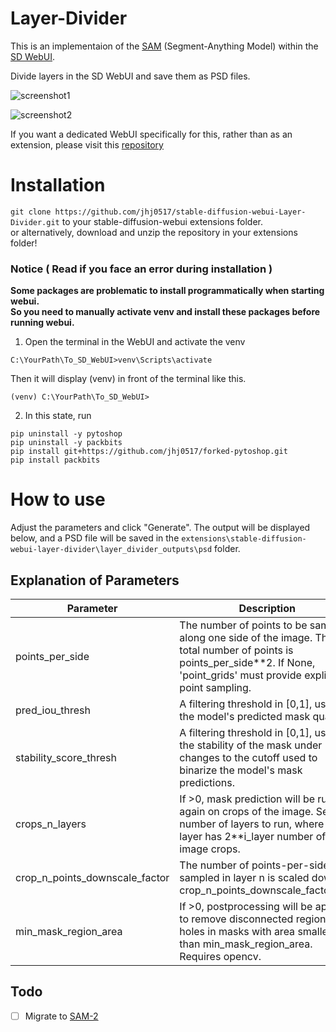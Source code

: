 # Layer-Divider
This is an implementaion of the [SAM](https://github.com/facebookresearch/segment-anything) (Segment-Anything Model) within the [SD WebUI](https://github.com/AUTOMATIC1111/stable-diffusion-webui).

Divide layers in the SD WebUI and save them as PSD files.

![screenshot1](https://raw.githubusercontent.com/jhj0517/stable-diffusion-webui-Layer-Divider/master/screenshot.png)

![screenshot2](https://raw.githubusercontent.com/jhj0517/stable-diffusion-webui-Layer-Divider/master/screenshot2.png)

If you want a dedicated WebUI specifically for this, rather than as an extension, please visit this [repository](https://github.com/jhj0517/Layer-Divider-WebUI)

# Installation
`git clone https://github.com/jhj0517/stable-diffusion-webui-Layer-Divider.git` to your stable-diffusion-webui extensions folder.<br>
or alternatively, download and unzip the repository in your extensions folder!

### Notice ( Read if you face an error during installation )
**Some packages are problematic to install programmatically when starting webui.** <br>
**So you need to manually activate venv and install these packages before running webui.**
1. Open the terminal in the WebUI and activate the venv
```
C:\YourPath\To_SD_WebUI>venv\Scripts\activate
```
Then it will display (venv) in front of the terminal like this.
```
(venv) C:\YourPath\To_SD_WebUI>
```
2. In this state, run
```
pip uninstall -y pytoshop
pip uninstall -y packbits
pip install git+https://github.com/jhj0517/forked-pytoshop.git
pip install packbits
```

# How to use
Adjust the parameters and click "Generate". The output will be displayed below, and a PSD file will be saved in the `extensions\stable-diffusion-webui-layer-divider\layer_divider_outputs\psd` folder.

## Explanation of Parameters

| Parameter                      | Description                                                                                                                                                                                                                                                                              |
|--------------------------------|------------------------------------------------------------------------------------------------------------------------------------------------------------------------------------------------------------------------------------------------------------------------------------------|
| points_per_side                | The number of points to be sampled along one side of the image. The total number of points is points_per_side**2. If None, 'point_grids' must provide explicit point sampling.                                                                                                            |
| pred_iou_thresh                | A filtering threshold in [0,1], using the model's predicted mask quality.                                                                                                                                                                                                               |
| stability_score_thresh         | A filtering threshold in [0,1], using the stability of the mask under changes to the cutoff used to binarize the model's mask predictions.                                                                                                                                             |
| crops_n_layers                 | If >0, mask prediction will be run again on crops of the image. Sets the number of layers to run, where each layer has 2**i_layer number of image crops.                                                                                                                                |
| crop_n_points_downscale_factor | The number of points-per-side sampled in layer n is scaled down by crop_n_points_downscale_factor**n.                                                                                                                                                                                 |
| min_mask_region_area           | If >0, postprocessing will be applied to remove disconnected regions and holes in masks with area smaller than min_mask_region_area. Requires opencv.                                                                                                                                  |

## Todo
- [ ] Migrate to [SAM-2](https://github.com/facebookresearch/segment-anything-2)
